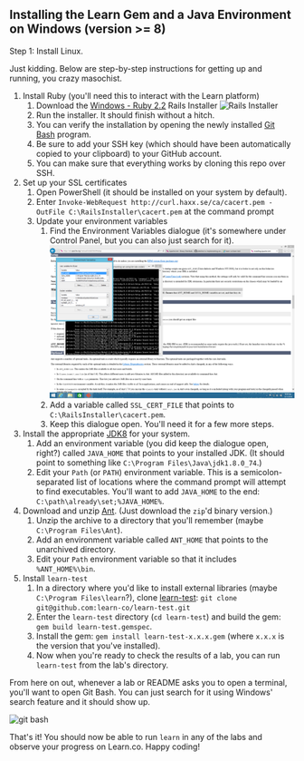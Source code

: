 Installing the Learn Gem and a Java Environment on Windows (version >= 8)
---

Step 1: Install Linux.

Just kidding. Below are step-by-step instructions for getting up and running,
you crazy masochist.

1. Install Ruby (you'll need this to interact with the Learn platform)
   1. Download the [Windows - Ruby 2.2](http://railsinstaller.org/en) Rails Installer
   ![Rails Installer](https://github.com/learn-co-curriculum/getting-started-with-learn-windows/blob/master/rails_installer.png)
   2. Run the installer. It should finish without a hitch.
   3. You can verify the installation by opening the newly installed [Git Bash](https://git-for-windows.github.io/) program.
   4. Be sure to add your SSH key (which should have been automatically copied to your clipboard) to your GitHub account.
   5. You can make sure that everything works by cloning this repo over SSH.
2. Set up your SSL certificates
   1. Open PowerShell (it should be installed on your system by default).
   2. Enter `Invoke-WebRequest http://curl.haxx.se/ca/cacert.pem -OutFile C:\RailsInstaller\cacert.pem` at the command prompt
   3. Update your environment variables
      1. Find the Environment Variables dialogue (it's somewhere under Control Panel, but you can also just search for it).
      ![Environment Variables Dialogue on Windows 8](environment_variables_dialogue.png)
      2. Add a variable called `SSL_CERT_FILE` that points to `C:\RailsInstaller\cacert.pem`.
      3. Keep this dialogue open. You'll need it for a few more steps.
3. Install the appropriate [JDK8](http://www.oracle.com/technetwork/java/javase/downloads/jdk8-downloads-2133151.html) for your system.
   1. Add an environment variable (you did keep the dialogue open, right?) called `JAVA_HOME` that points to your installed JDK. (It should point to something like `C:\Program Files\Java\jdk1.8.0_74`.)
   2. Edit your `Path` (or `PATH`) environment variable. This is a semicolon-separated list of locations where the command prompt will attempt to find executables. You'll want to add `JAVA_HOME` to the end: `C:\path\already\set;%JAVA_HOME%`.
4. Download and unzip [Ant](http://ant.apache.org/bindownload.cgi). (Just download the `zip`'d binary version.)
   1. Unzip the archive to a directory that you'll remember (maybe `C:\Program Files\Ant`).
   2. Add an environment variable called `ANT_HOME` that points to the unarchived directory.
   3. Edit your `Path` environment variable so that it includes `%ANT_HOME%\bin`.
5. Install `learn-test`
   1. In a directory where you'd like to install external libraries (maybe `C:\Program Files\learn`?), clone [learn-test](https://github.com/learn-co/learn-test): `git clone git@github.com:learn-co/learn-test.git`
   2. Enter the `learn-test` directory (`cd learn-test`) and build the gem: `gem build learn-test.gemspec`.
   3. Install the gem: `gem install learn-test-x.x.x.gem` (where `x.x.x` is the version that you've installed).
   4. Now when you're ready to check the results of a lab, you can run `learn-test` from the lab's directory.

 From here on out, whenever a lab or README asks you to open a terminal, you'll want to open Git Bash. You can just search for it using Windows' search feature and it should show up.

 ![git bash](https://github.com/learn-co-curriculum/getting-started-with-learn-windows/blob/master/git_bash.png)

That's it! You should now be able to run `learn` in any of the labs and observe your progress on Learn.co. Happy coding!
